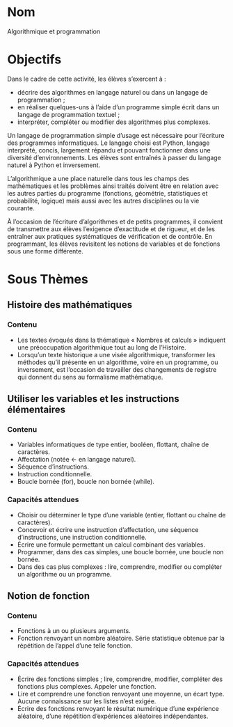 # Nom

Algorithmique et programmation

# Objectifs

Dans le cadre de cette activité, les élèves s’exercent à :

- décrire des algorithmes en langage naturel ou dans un langage de programmation ;
- en réaliser quelques-uns à l’aide d’un programme simple écrit dans un langage de programmation textuel ;
- interpréter, compléter ou modifier des algorithmes plus complexes.

Un langage de programmation simple d’usage est nécessaire pour l’écriture des programmes informatiques. Le langage choisi est Python, langage interprété, concis, largement répandu et pouvant fonctionner dans une diversité d’environnements. Les élèves sont entraînés à passer du langage naturel à Python et inversement. 

L’algorithmique a une place naturelle dans tous les champs des mathématiques et les problèmes ainsi traités doivent être en relation avec les autres parties du programme (fonctions, géométrie, statistiques et probabilité, logique) mais aussi avec les autres disciplines ou la vie courante.

À l’occasion de l’écriture d’algorithmes et de petits programmes, il convient de transmettre aux élèves l’exigence d’exactitude et de rigueur, et de les entraîner aux pratiques systématiques de vérification et de contrôle. En programmant, les élèves revisitent les notions de variables et de fonctions sous une forme différente.

# Sous Thèmes

## Histoire des mathématiques

### Contenu

- Les textes évoqués dans la thématique « Nombres et calculs » indiquent une préoccupation algorithmique tout au long de l’Histoire.
- Lorsqu’un texte historique a une visée algorithmique, transformer les méthodes qu’il présente en un algorithme, voire en un programme, ou inversement, est l’occasion de travailler des changements de registre qui donnent du sens au formalisme mathématique.

## Utiliser les variables et les instructions élémentaires

### Contenu

- Variables informatiques de type entier, booléen, flottant, chaîne de caractères.
- Affectation (notée ← en langage naturel).
- Séquence d’instructions.
- Instruction conditionnelle.
- Boucle bornée (for), boucle non bornée (while).

### Capacités attendues

- Choisir ou déterminer le type d’une variable (entier, flottant ou chaîne de caractères).
- Concevoir et écrire une instruction d’affectation, une séquence d’instructions, une instruction conditionnelle.
- Écrire une formule permettant un calcul combinant des variables.
- Programmer, dans des cas simples, une boucle bornée, une boucle non bornée.
- Dans des cas plus complexes : lire, comprendre, modifier ou compléter un algorithme ou un programme.

## Notion de fonction

### Contenu

- Fonctions à un ou plusieurs arguments.
- Fonction renvoyant un nombre aléatoire. Série statistique obtenue par la répétition de l’appel d’une telle fonction.

### Capacités attendues

- Écrire des fonctions simples ; lire, comprendre, modifier, compléter des fonctions plus complexes. Appeler une fonction.
- Lire et comprendre une fonction renvoyant une moyenne, un écart type. Aucune connaissance sur les listes n’est exigée.
- Écrire des fonctions renvoyant le résultat numérique d’une expérience aléatoire, d’une répétition d’expériences aléatoires indépendantes.